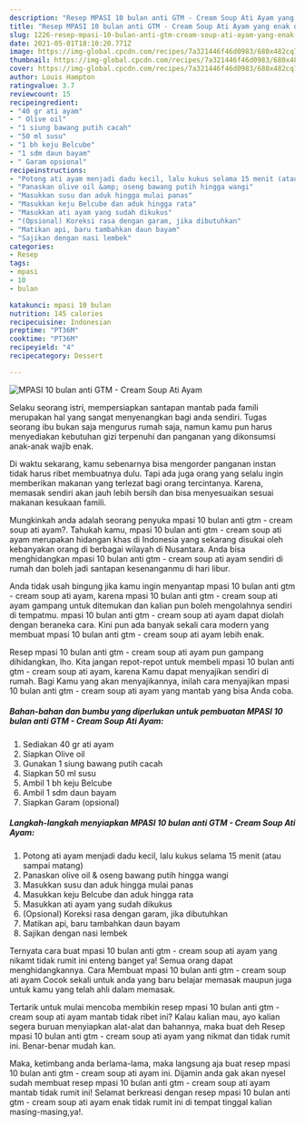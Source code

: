 ```yaml
---
description: "Resep MPASI 10 bulan anti GTM - Cream Soup Ati Ayam yang enak dan Mudah Dibuat"
title: "Resep MPASI 10 bulan anti GTM - Cream Soup Ati Ayam yang enak dan Mudah Dibuat"
slug: 1226-resep-mpasi-10-bulan-anti-gtm-cream-soup-ati-ayam-yang-enak-dan-mudah-dibuat
date: 2021-05-01T18:10:20.771Z
image: https://img-global.cpcdn.com/recipes/7a321446f46d0983/680x482cq70/mpasi-10-bulan-anti-gtm-cream-soup-ati-ayam-foto-resep-utama.jpg
thumbnail: https://img-global.cpcdn.com/recipes/7a321446f46d0983/680x482cq70/mpasi-10-bulan-anti-gtm-cream-soup-ati-ayam-foto-resep-utama.jpg
cover: https://img-global.cpcdn.com/recipes/7a321446f46d0983/680x482cq70/mpasi-10-bulan-anti-gtm-cream-soup-ati-ayam-foto-resep-utama.jpg
author: Louis Hampton
ratingvalue: 3.7
reviewcount: 15
recipeingredient:
- "40 gr ati ayam"
- " Olive oil"
- "1 siung bawang putih cacah"
- "50 ml susu"
- "1 bh keju Belcube"
- "1 sdm daun bayam"
- " Garam opsional"
recipeinstructions:
- "Potong ati ayam menjadi dadu kecil, lalu kukus selama 15 menit (atau sampai matang)"
- "Panaskan olive oil &amp; oseng bawang putih hingga wangi"
- "Masukkan susu dan aduk hingga mulai panas"
- "Masukkan keju Belcube dan aduk hingga rata"
- "Masukkan ati ayam yang sudah dikukus"
- "(Opsional) Koreksi rasa dengan garam, jika dibutuhkan"
- "Matikan api, baru tambahkan daun bayam"
- "Sajikan dengan nasi lembek"
categories:
- Resep
tags:
- mpasi
- 10
- bulan

katakunci: mpasi 10 bulan 
nutrition: 145 calories
recipecuisine: Indonesian
preptime: "PT36M"
cooktime: "PT36M"
recipeyield: "4"
recipecategory: Dessert

---
```



![MPASI 10 bulan anti GTM - Cream Soup Ati Ayam](https://img-global.cpcdn.com/recipes/7a321446f46d0983/680x482cq70/mpasi-10-bulan-anti-gtm-cream-soup-ati-ayam-foto-resep-utama.jpg)

Selaku seorang istri, mempersiapkan santapan mantab pada famili merupakan hal yang sangat menyenangkan bagi anda sendiri. Tugas seorang ibu bukan saja mengurus rumah saja, namun kamu pun harus menyediakan kebutuhan gizi terpenuhi dan panganan yang dikonsumsi anak-anak wajib enak.

Di waktu  sekarang, kamu sebenarnya bisa mengorder panganan instan tidak harus ribet membuatnya dulu. Tapi ada juga orang yang selalu ingin memberikan makanan yang terlezat bagi orang tercintanya. Karena, memasak sendiri akan jauh lebih bersih dan bisa menyesuaikan sesuai makanan kesukaan famili. 



Mungkinkah anda adalah seorang penyuka mpasi 10 bulan anti gtm - cream soup ati ayam?. Tahukah kamu, mpasi 10 bulan anti gtm - cream soup ati ayam merupakan hidangan khas di Indonesia yang sekarang disukai oleh kebanyakan orang di berbagai wilayah di Nusantara. Anda bisa menghidangkan mpasi 10 bulan anti gtm - cream soup ati ayam sendiri di rumah dan boleh jadi santapan kesenanganmu di hari libur.

Anda tidak usah bingung jika kamu ingin menyantap mpasi 10 bulan anti gtm - cream soup ati ayam, karena mpasi 10 bulan anti gtm - cream soup ati ayam gampang untuk ditemukan dan kalian pun boleh mengolahnya sendiri di tempatmu. mpasi 10 bulan anti gtm - cream soup ati ayam dapat diolah dengan beraneka cara. Kini pun ada banyak sekali cara modern yang membuat mpasi 10 bulan anti gtm - cream soup ati ayam lebih enak.

Resep mpasi 10 bulan anti gtm - cream soup ati ayam pun gampang dihidangkan, lho. Kita jangan repot-repot untuk membeli mpasi 10 bulan anti gtm - cream soup ati ayam, karena Kamu dapat menyajikan sendiri di rumah. Bagi Kamu yang akan menyajikannya, inilah cara menyajikan mpasi 10 bulan anti gtm - cream soup ati ayam yang mantab yang bisa Anda coba.

<!--inarticleads1-->

##### Bahan-bahan dan bumbu yang diperlukan untuk pembuatan MPASI 10 bulan anti GTM - Cream Soup Ati Ayam:

1. Sediakan 40 gr ati ayam
1. Siapkan  Olive oil
1. Gunakan 1 siung bawang putih cacah
1. Siapkan 50 ml susu
1. Ambil 1 bh keju Belcube
1. Ambil 1 sdm daun bayam
1. Siapkan  Garam (opsional)




<!--inarticleads2-->

##### Langkah-langkah menyiapkan MPASI 10 bulan anti GTM - Cream Soup Ati Ayam:

1. Potong ati ayam menjadi dadu kecil, lalu kukus selama 15 menit (atau sampai matang)
1. Panaskan olive oil &amp; oseng bawang putih hingga wangi
1. Masukkan susu dan aduk hingga mulai panas
1. Masukkan keju Belcube dan aduk hingga rata
1. Masukkan ati ayam yang sudah dikukus
1. (Opsional) Koreksi rasa dengan garam, jika dibutuhkan
1. Matikan api, baru tambahkan daun bayam
1. Sajikan dengan nasi lembek




Ternyata cara buat mpasi 10 bulan anti gtm - cream soup ati ayam yang nikamt tidak rumit ini enteng banget ya! Semua orang dapat menghidangkannya. Cara Membuat mpasi 10 bulan anti gtm - cream soup ati ayam Cocok sekali untuk anda yang baru belajar memasak maupun juga untuk kamu yang telah ahli dalam memasak.

Tertarik untuk mulai mencoba membikin resep mpasi 10 bulan anti gtm - cream soup ati ayam mantab tidak ribet ini? Kalau kalian mau, ayo kalian segera buruan menyiapkan alat-alat dan bahannya, maka buat deh Resep mpasi 10 bulan anti gtm - cream soup ati ayam yang nikmat dan tidak rumit ini. Benar-benar mudah kan. 

Maka, ketimbang anda berlama-lama, maka langsung aja buat resep mpasi 10 bulan anti gtm - cream soup ati ayam ini. Dijamin anda gak akan nyesel sudah membuat resep mpasi 10 bulan anti gtm - cream soup ati ayam mantab tidak rumit ini! Selamat berkreasi dengan resep mpasi 10 bulan anti gtm - cream soup ati ayam enak tidak rumit ini di tempat tinggal kalian masing-masing,ya!.

